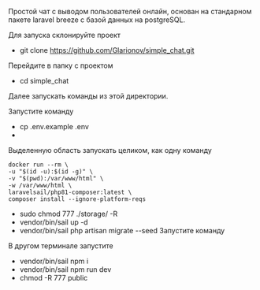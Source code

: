 Простой чат с выводом пользователей онлайн, основан на стандарном пакете laravel breeze с базой данных на postgreSQL.

Для запуска склонируйте проект
- git clone https://github.com/Glarionov/simple_chat.git

Перейдите в папку с проектом
- cd simple_chat

Далее запускать команды из этой директории.

Запустите команду

- cp .env.example .env
- 
Выделенную область запускать целиком, как одну команду
```
docker run --rm \
-u "$(id -u):$(id -g)" \
-v "$(pwd):/var/www/html" \
-w /var/www/html \
laravelsail/php81-composer:latest \
composer install --ignore-platform-reqs
```

- sudo chmod 777 ./storage/ -R
- vendor/bin/sail up -d
- vendor/bin/sail php artisan migrate --seed
Запустите команду



В другом терминале запустите
- vendor/bin/sail npm i
- vendor/bin/sail npm run dev
- chmod -R 777 public
